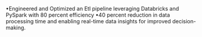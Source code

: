 •Engineered and Optimized an Etl pipeline leveraging Databricks and 
PySpark with 80 percent efficiency •40 percent reduction in data processing time and enabling real-time data insights for improved decision-making.

